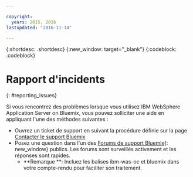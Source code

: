 ```yaml
---

copyright:
  years: 2015, 2016
lastupdated: "2016-11-14"

---
```


{:shortdesc: .shortdesc}
{:new_window: target="_blank"}
{:codeblock: .codeblock}

# Rapport d'incidents
{: #reporting_issues}

Si vous rencontrez des problèmes lorsque vous utilisez IBM WebSphere Application Server on Bluemix, vous pouvez solliciter une aide en appliquant l'une des
méthodes suivantes :

* Ouvrez un ticket de support en suivant la procédure définie sur la page
[Contacter le support Bluemix](/docs/support/index.html#contacting-support)
* Posez une question dans l'un des [Forums de support Bluemix](https://developer.ibm.com/bluemix/support/){: new_window} publics. Les forums sont surveillés activement et les réponses sont rapides.
  * **Remarque **: Incluez les balises ibm-was-oc et bluemix dans votre compte-rendu pour faciliter son traitement.
